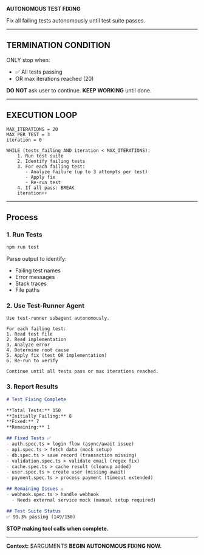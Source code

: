 **AUTONOMOUS TEST FIXING**

Fix all failing tests autonomously until test suite passes.

---

## TERMINATION CONDITION

ONLY stop when:
- ✅ All tests passing
- OR max iterations reached (20)

**DO NOT** ask user to continue. **KEEP WORKING** until done.

---

## EXECUTION LOOP

```
MAX_ITERATIONS = 20
MAX_PER_TEST = 3
iteration = 0

WHILE (tests_failing AND iteration < MAX_ITERATIONS):
    1. Run test suite
    2. Identify failing tests
    3. For each failing test:
       - Analyze failure (up to 3 attempts per test)
       - Apply fix
       - Re-run test
    4. If all pass: BREAK
    iteration++
```

---

## Process

### 1. Run Tests

```bash
npm run test
```

Parse output to identify:
- Failing test names
- Error messages
- Stack traces
- File paths

### 2. Use Test-Runner Agent

```
Use test-runner subagent autonomously.

For each failing test:
1. Read test file
2. Read implementation
3. Analyze error
4. Determine root cause
5. Apply fix (test OR implementation)
6. Re-run to verify

Continue until all tests pass or max iterations reached.
```

### 3. Report Results

```markdown
# Test Fixing Complete

**Total Tests:** 150
**Initially Failing:** 8
**Fixed:** 7
**Remaining:** 1

## Fixed Tests ✅
- auth.spec.ts > login flow (async/await issue)
- api.spec.ts > fetch data (mock setup)
- db.spec.ts > save record (transaction missing)
- validation.spec.ts > validate email (regex fix)
- cache.spec.ts > cache result (cleanup added)
- user.spec.ts > create user (missing await)
- payment.spec.ts > process payment (timeout extended)

## Remaining Issues ⚠️
- webhook.spec.ts > handle webhook
  - Needs external service mock (manual setup required)

## Test Suite Status
✅ 99.3% passing (149/150)
```

**STOP making tool calls when complete.**

---

**Context:** $ARGUMENTS
**BEGIN AUTONOMOUS FIXING NOW.**
